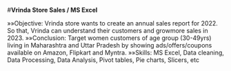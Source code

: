 #**Vrinda Store Sales / MS Excel**


»»Objective: Vrinda store wants to create an annual sales report for 2022. So that, Vrinda can understand their customers and growmore sales in 2023.
»»Conclusion: Target women customers of age group (30-49yrs) living in Maharashtra and Uttar Pradesh by showing ads/offers/coupons available on Amazon, Flipkart and Myntra.
»»Skills: MS Excel, Data cleaning, Data Processing, Data Analysis, Pivot tables, Pie charts, Slicers, etc
